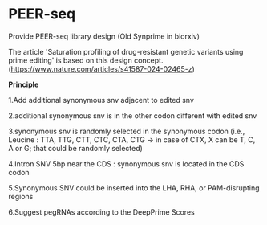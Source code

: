 # PEER-seq
Provide PEER-seq library design (Old Synprime in biorxiv)


The article 'Saturation profiling of drug-resistant genetic variants using prime editing' is based on this design concept. (https://www.nature.com/articles/s41587-024-02465-z)


**Principle**

1.Add additional synonymous snv adjacent to edited snv

2.additional synonymous snv is in the other codon different with edited snv

3.synonymous snv is randomly selected in the synonymous codon (i.e., Leucine : TTA, TTG, CTT, CTC, CTA, CTG -> in case of CTX, X can be T, C, A or G; that could be randomly selected)

4.Intron SNV 5bp near the CDS : synonymous snv is located in the CDS codon

5.Synonymous SNV could be inserted into the LHA, RHA, or PAM-disrupting regions

6.Suggest pegRNAs according to the DeepPrime Scores 
